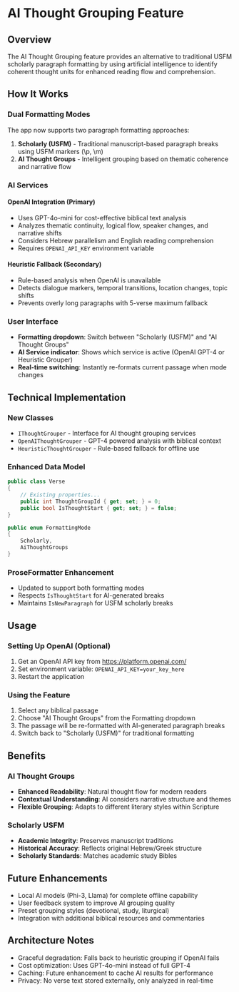 # AI Thought Grouping Feature

## Overview
The AI Thought Grouping feature provides an alternative to traditional USFM scholarly paragraph formatting by using artificial intelligence to identify coherent thought units for enhanced reading flow and comprehension.

## How It Works

### Dual Formatting Modes
The app now supports two paragraph formatting approaches:

1. **Scholarly (USFM)** - Traditional manuscript-based paragraph breaks using USFM markers (\p, \m)
2. **AI Thought Groups** - Intelligent grouping based on thematic coherence and narrative flow

### AI Services

#### OpenAI Integration (Primary)
- Uses GPT-4o-mini for cost-effective biblical text analysis
- Analyzes thematic continuity, logical flow, speaker changes, and narrative shifts
- Considers Hebrew parallelism and English reading comprehension
- Requires `OPENAI_API_KEY` environment variable

#### Heuristic Fallback (Secondary)
- Rule-based analysis when OpenAI is unavailable
- Detects dialogue markers, temporal transitions, location changes, topic shifts
- Prevents overly long paragraphs with 5-verse maximum fallback

### User Interface
- **Formatting dropdown**: Switch between "Scholarly (USFM)" and "AI Thought Groups"
- **AI Service indicator**: Shows which service is active (OpenAI GPT-4 or Heuristic Grouper)
- **Real-time switching**: Instantly re-formats current passage when mode changes

## Technical Implementation

### New Classes
- `IThoughtGrouper` - Interface for AI thought grouping services
- `OpenAIThoughtGrouper` - GPT-4 powered analysis with biblical context
- `HeuristicThoughtGrouper` - Rule-based fallback for offline use

### Enhanced Data Model
```csharp
public class Verse
{
    // Existing properties...
    public int ThoughtGroupId { get; set; } = 0;
    public bool IsThoughtStart { get; set; } = false;
}

public enum FormattingMode
{
    Scholarly,
    AiThoughtGroups
}
```

### ProseFormatter Enhancement
- Updated to support both formatting modes
- Respects `IsThoughtStart` for AI-generated breaks
- Maintains `IsNewParagraph` for USFM scholarly breaks

## Usage

### Setting Up OpenAI (Optional)
1. Get an OpenAI API key from https://platform.openai.com/
2. Set environment variable: `OPENAI_API_KEY=your_key_here`
3. Restart the application

### Using the Feature
1. Select any biblical passage
2. Choose "AI Thought Groups" from the Formatting dropdown
3. The passage will be re-formatted with AI-generated paragraph breaks
4. Switch back to "Scholarly (USFM)" for traditional formatting

## Benefits

### AI Thought Groups
- **Enhanced Readability**: Natural thought flow for modern readers
- **Contextual Understanding**: AI considers narrative structure and themes
- **Flexible Grouping**: Adapts to different literary styles within Scripture

### Scholarly USFM
- **Academic Integrity**: Preserves manuscript traditions
- **Historical Accuracy**: Reflects original Hebrew/Greek structure
- **Scholarly Standards**: Matches academic study Bibles

## Future Enhancements
- Local AI models (Phi-3, Llama) for complete offline capability
- User feedback system to improve AI grouping quality
- Preset grouping styles (devotional, study, liturgical)
- Integration with additional biblical resources and commentaries

## Architecture Notes
- Graceful degradation: Falls back to heuristic grouping if OpenAI fails
- Cost optimization: Uses GPT-4o-mini instead of full GPT-4
- Caching: Future enhancement to cache AI results for performance
- Privacy: No verse text stored externally, only analyzed in real-time
